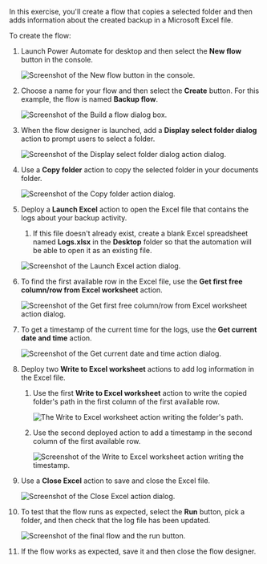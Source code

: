 In this exercise, you'll create a flow that copies a selected folder and then adds information about the created backup in a Microsoft Excel file.

To create the flow:

1. Launch Power Automate for desktop and then select the **New flow** button in the console.

    ![Screenshot of the New flow button in the console.](..\media\exercise-new-flow-button.png)

1. Choose a name for your flow and then select the **Create** button. For this example, the flow is named **Backup flow**.

    ![Screenshot of the Build a flow dialog box.](..\media\exercise-build-a-flow-dialog.png)

1. When the flow designer is launched, add a **Display select folder dialog** action to prompt users to select a folder.

    ![Screenshot of the Display select folder dialog action dialog.](..\media\exercise-display-select-folder-dialog-action.png)

1. Use a **Copy folder** action to copy the selected folder in your documents folder.

    ![Screenshot of the Copy folder action dialog.](..\media\exercise-copy-folder-action.png)

1. Deploy a **Launch Excel** action to open the Excel file that contains the logs about your backup activity. 

    1. If this file doesn't already exist, create a blank Excel spreadsheet named **Logs.xlsx** in the **Desktop** folder so that the automation will be able to open it as an existing file. 

    ![Screenshot of the Launch Excel action dialog.](..\media\exercise-launch-excel-action.png)

1. To find the first available row in the Excel file, use the **Get first free column/row from Excel worksheet** action.

    ![Screenshot of the Get first free column/row from Excel worksheet action dialog.](..\media\exercise-get-first-free-column-row-from-excel-worksheet-action.png)

1. To get a timestamp of the current time for the logs, use the **Get current date and time** action.

    ![Screenshot of the Get current date and time action dialog.](..\media\exercise-get-current-date-and-time-action.png)

1. Deploy two **Write to Excel worksheet** actions to add log information in the Excel file. 

    1. Use the first **Write to Excel worksheet** action to write the copied folder's path in the first column of the first available row.

        ![The Write to Excel worksheet action writing the folder's path.](..\media\exercise-write-to-excel-worksheet-action.png)
    
    1. Use the second deployed action to add a timestamp in the second column of the first available row.

        ![Screenshot of the Write to Excel worksheet action writing the timestamp.](..\media\exercise-write-to-excel-worksheet-second-action.png)

1. Use a **Close Excel** action to save and close the Excel file.

    ![Screenshot of the Close Excel action dialog.](..\media\exercise-close-excel-action.png)

1. To test that the flow runs as expected, select the **Run** button, pick a folder, and then check that the log file has been updated.

    ![Screenshot of the final flow and the run button.](..\media\exercise-final-flow.png)

1. If the flow works as expected, save it and then close the flow designer.
